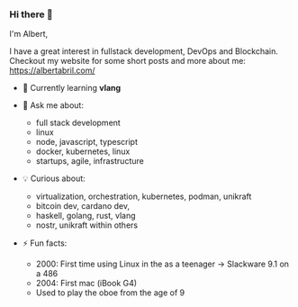 ### Hi there 👋

I'm Albert, 

I have a great interest in fullstack development, DevOps and Blockchain.
Checkout my website for some short posts and more about me: https://albertabril.com/

- 🌱 Currently learning **vlang**
 
- 💬 Ask me about:
  +  full stack development
  +  linux
  +  node, javascript, typescript
  +  docker, kubernetes, linux
  +  startups, agile, infrastructure

- 💡 Curious about: 
  + virtualization, orchestration, kubernetes, podman, unikraft
  + bitcoin dev, cardano dev, 
  + haskell, golang, rust, vlang
  + nostr, unikraft within others

- ⚡ Fun facts: 
  + 2000: First time using Linux in the as a teenager -> Slackware 9.1 on a 486
  + 2004: First mac (iBook G4)
  + Used to play the oboe from the age of 9

<!--
**aabril/aabril** is a ✨ _special_ ✨ repository because its `README.md` (this file) appears on your GitHub profile.

Here are some ideas to get you started:

- 🔭 I’m currently working on ...
- 🌱 I’m currently learning ...
- 👯 I’m looking to collaborate on ...
- 🤔 I’m looking for help with ...
- 💬 Ask me about ...
- 📫 How to reach me: ...
- 😄 Pronouns: ...
- ⚡ Fun fact: ...
-->
